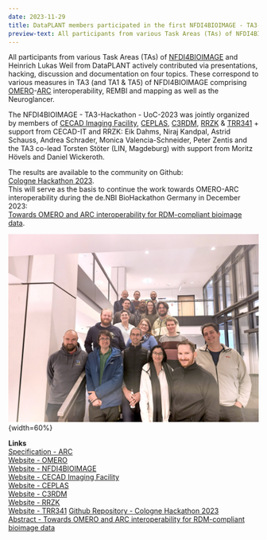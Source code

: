 ```yaml
---
date: 2023-11-29
title: DataPLANT members participated in the first NFDI4BIOIMAGE - TA3-Hackathon at CECAD at the University of Cologne
preview-text: All participants from various Task Areas (TAs) of NFDI4BIOIMAGE and Heinrich Lukas Weil from DataPLANT actively contributed via presentations, hacking, discussion and documentation on four topics. These correspond to various measures in TA3 (and TA1 & TA5) of NFDI4BIOIMAGE comprising OMERO-ARC interoperability, REMBI and mapping as well as the Neuroglancer...
---
```

All participants from various Task Areas (TAs) of [NFDI4BIOIMAGE](https://nfdi4bioimage.de/en/start/) and Heinrich Lukas Weil from DataPLANT actively contributed via presentations, hacking, discussion and documentation on four topics. These correspond to various measures in TA3 (and TA1 & TA5) of NFDI4BIOIMAGE comprising [OMERO](https://www.openmicroscopy.org/omero/)-[ARC](https://zenodo.org/badge/latestdoi/380251011) interoperability, REMBI and mapping as well as the Neuroglancer.

The NFDI4BIOIMAGE - TA3-Hackathon - UoC-2023 was jointly organized by members of [CECAD Imaging Facility](https://www.cecad.uni-koeln.de/research/core-facilities/imaging-facility), [CEPLAS](https://www.ceplas.eu/de/startseite), [C3RDM](https://fdm.uni-koeln.de/c3rdm-team), [RRZK](https://rrzk.uni-koeln.de/) & [TRR341](https://trr341.uni-koeln.de/) + support from CECAD-IT and RRZK: Eik Dahms, Niraj Kandpal, Astrid Schauss, Andrea Schrader, Monica Valencia-Schneider, Peter Zentis and the TA3 co-lead Torsten Stöter (LIN, Magdeburg) with support from Moritz Hövels and Daniel Wickeroth.

The results are available to the community on Github:   
[Cologne Hackathon 2023](https://github.com/NFDI4BIOIMAGE/Cologne-Hackathon-2023).   
This will serve as the basis to continue the work towards OMERO-ARC interoperability during the de.NBI BioHackathon Germany in December 2023:   
[Towards OMERO and ARC interoperability for RDM-compliant bioimage data](https://www.denbi.de/de-nbi-events/1614-towards-omero-and-arc-interoperability-for-rdm-compliant-bio-image-data).
   
![DataPLAN Cover](/src/assets/images/news/2023-12-12_CologneHackathon.jpg){width=60%} 
   
**Links**   
[Specification - ARC](https://zenodo.org/badge/latestdoi/380251011)   
[Website - OMERO](https://www.openmicroscopy.org/omero/)   
[Website - NFDI4BIOIMAGE](https://nfdi4bioimage.de/en/start/)   
[Website - CECAD Imaging Facility](https://www.cecad.uni-koeln.de/research/core-facilities/imaging-facility)   
[Website - CEPLAS](https://www.ceplas.eu/de/startseite)   
[Website - C3RDM](https://fdm.uni-koeln.de/c3rdm-team)    
[Website - RRZK](https://rrzk.uni-koeln.de/)   
[Website - TRR341](https://trr341.uni-koeln.de/)
[Github Repository - Cologne Hackathon 2023](https://github.com/NFDI4BIOIMAGE/Cologne-Hackathon-2023)   
[Abstract - Towards OMERO and ARC interoperability for RDM-compliant bioimage data](https://www.denbi.de/de-nbi-events/1614-towards-omero-and-arc-interoperability-for-rdm-compliant-bio-image-data)

  

